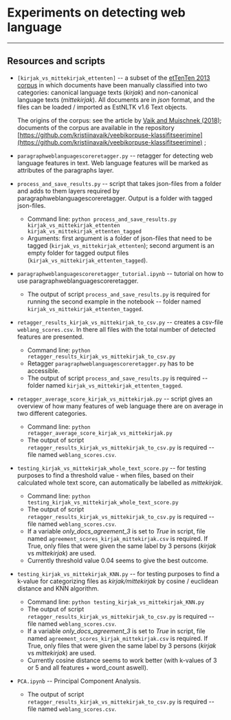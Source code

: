 # Experiments on detecting web language

---

## Resources and scripts

 * `[kirjak_vs_mittekirjak_ettenten]` -- a subset of the [etTenTen 2013 corpus](https://metashare.ut.ee/repository/browse/ettenten-korpus-toortekst/b564ca760de111e6a6e4005056b4002419cacec839ad4b7a93c3f7c45a97c55f) in which documents have been manually classified into two categories: canonical language texts (_kirjak_) and non-canonical language texts (_mittekirjak_). All documents are in _json_ format, and the files can be loaded / imported as EstNLTK v1.6 Text objects.
 
    The origins of the corpus: see the article by [Vaik and Muischnek (2018)](http://arhiiv.rakenduslingvistika.ee/ajakirjad/index.php/aastaraamat/article/view/ERYa14.13); documents of the corpus are available in the repository [https://github.com/kristiinavaik/veebikorpuse-klassifitseerimine](https://github.com/kristiinavaik/veebikorpuse-klassifitseerimine) ;

* `paragraphweblanguagescoreretagger.py` -- retagger for detecting web language features in text. Web language features will be marked as attributes of the paragraphs layer.

* `process_and_save_results.py` -- script that takes json-files from a folder and adds to them layers required by paragraphweblanguagescoreretagger. Output is a folder with tagged json-files.
	- Command line: `python process_and_save_results.py kirjak_vs_mittekirjak_ettenten kirjak_vs_mittekirjak_ettenten_tagged`
	- Arguments: first argument is a folder of json-files that need to be tagged (`kirjak_vs_mittekirjak_ettenten`); second argument is an empty folder for tagged output files (`kirjak_vs_mittekirjak_ettenten_tagged`).
	
* `paragraphweblanguagescoreretagger_tutorial.ipynb` -- tutorial on how to use paragraphweblanguagescoreretagger.
	- The output of script `process_and_save_results.py` is required for running the second example in the notebook -- folder named `kirjak_vs_mittekirjak_ettenten_tagged`.

* `retagger_results_kirjak_vs_mittekirjak_to_csv.py` -- creates a csv-file `weblang_scores.csv`. In there all files with the total number of detected features are presented.
	- Command line: `python retagger_results_kirjak_vs_mittekirjak_to_csv.py`
	- Retagger `paragraphweblanguagescoreretagger.py` has to be accessible.
	- The output of script `process_and_save_results.py` is required -- folder named `kirjak_vs_mittekirjak_ettenten_tagged`.
	
* `retagger_average_score_kirjak_vs_mittekirjak.py` -- script gives an overview of how many features of web language there are on average in two different categories.
	- Command line: `python retagger_average_score_kirjak_vs_mittekirjak.py`
	- The output of script `retagger_results_kirjak_vs_mittekirjak_to_csv.py` is required -- file named `weblang_scores.csv`.

* `testing_kirjak_vs_mittekirjak_whole_text_score.py` -- for testing purposes to find a threshold value - when files, based on their calculated whole text score, can automatically be labelled as *mittekirjak*.
	- Command line: `python testing_kirjak_vs_mittekirjak_whole_text_score.py`
	- The output of script `retagger_results_kirjak_vs_mittekirjak_to_csv.py` is required -- file named `weblang_scores.csv`.
	- If a variable *only_docs_agreement_3* is set to *True* in script, file named `agreement_scores_kirjak_mittekirjak.csv` is required. If True, only files that were given the same label by 3 persons (*kirjak* vs *mittekirjak*) are used.
	- Currently threshold value 0.04 seems to give the best outcome.

* `testing_kirjak_vs_mittekirjak_KNN.py` -- for testing purposes to find a k-value for categorizing files as *kirjak/mittekirjak* by cosine / euclidean distance and KNN algorithm.
	- Command line: `python testing_kirjak_vs_mittekirjak_KNN.py`
	- The output of script `retagger_results_kirjak_vs_mittekirjak_to_csv.py` is required -- file named `weblang_scores.csv`.
	- If a variable *only_docs_agreement_3* is set to *True* in script, file named `agreement_scores_kirjak_mittekirjak.csv` is required. If True, only files that were given the same label by 3 persons (*kirjak* vs *mittekirjak*) are used.
	- Currently cosine distance seems to work better (with k-values of 3 or 5 and all features + word_count aswell).
	
*  `PCA.ipynb` -- Principal Component Analysis. 
	- The output of script `retagger_results_kirjak_vs_mittekirjak_to_csv.py` is required -- file named `weblang_scores.csv`.



